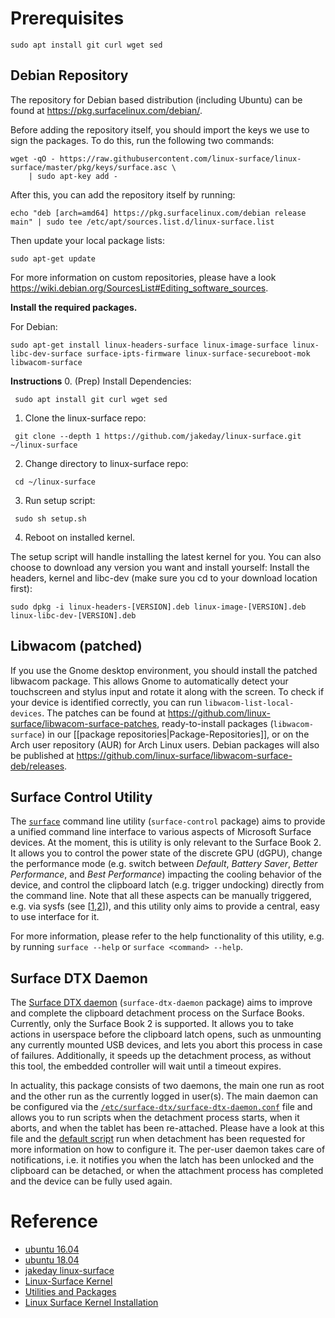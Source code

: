 # Prerequisites
```
sudo apt install git curl wget sed
```
## Debian Repository

The repository for Debian based distribution (including Ubuntu) can be found at https://pkg.surfacelinux.com/debian/.

Before adding the repository itself, you should import the keys we use to sign the packages.
To do this, run the following two commands:

```
wget -qO - https://raw.githubusercontent.com/linux-surface/linux-surface/master/pkg/keys/surface.asc \
    | sudo apt-key add -
```

After this, you can add the repository itself by running:

```
echo "deb [arch=amd64] https://pkg.surfacelinux.com/debian release main" | sudo tee /etc/apt/sources.list.d/linux-surface.list
```

Then update your local package lists:

```
sudo apt-get update
```

For more information on custom repositories, please have a look
https://wiki.debian.org/SourcesList#Editing_software_sources.

**Install the required packages.**

   For Debian:
   ```
   sudo apt-get install linux-headers-surface linux-image-surface linux-libc-dev-surface surface-ipts-firmware linux-surface-secureboot-mok libwacom-surface
   ```

**Instructions**
0. (Prep) Install Dependencies:
  ```
   sudo apt install git curl wget sed
  ```
1. Clone the linux-surface repo:
  ```
   git clone --depth 1 https://github.com/jakeday/linux-surface.git ~/linux-surface
  ```
2. Change directory to linux-surface repo:
  ```
   cd ~/linux-surface
  ```
3. Run setup script:
  ```
   sudo sh setup.sh
  ```
4. Reboot on installed kernel.

The setup script will handle installing the latest kernel for you. You can also choose to download any version you want and install yourself:
Install the headers, kernel and libc-dev (make sure you cd to your download location first):

  ```
  sudo dpkg -i linux-headers-[VERSION].deb linux-image-[VERSION].deb linux-libc-dev-[VERSION].deb
  ```


## Libwacom (patched)

If you use the Gnome desktop environment, you should install the patched libwacom package.
This allows Gnome to automatically detect your touchscreen and stylus input and rotate it along with the screen.
To check if your device is identified correctly, you can run `libwacom-list-local-devices`.
The patches can be found at https://github.com/linux-surface/libwacom-surface-patches, ready-to-install packages (`libwacom-surface`) in our [[package repositories|Package-Repositories]], or on the Arch user repository (AUR) for Arch Linux users.
Debian packages will also be published at https://github.com/linux-surface/libwacom-surface-deb/releases.


## Surface Control Utility

The [`surface`][surface-control] command line utility (`surface-control` package) aims to provide a unified command line interface to various aspects of Microsoft Surface devices.
At the moment, this is utility is only relevant to the Surface Book 2.
It allows you to control the power state of the discrete GPU (dGPU), change the performance mode (e.g. switch between _Default_, _Battery Saver_, _Better Performance_, and _Best Performance_) impacting the cooling behavior of the device, and control the clipboard latch (e.g. trigger undocking) directly from the command line.
Note that all these aspects can be manually triggered, e.g. via sysfs (see [[1][surface-acpi-perfmode],[2][surface-dgpu]]), and this utility only aims to provide a central, easy to use interface for it.

For more information, please refer to the help functionality of this utility, e.g. by running `surface --help` or `surface <command> --help`.


## Surface DTX Daemon

The [Surface DTX daemon][surface-dtx-daemon] (`surface-dtx-daemon` package) aims to improve and complete the clipboard detachment process on the Surface Books.
Currently, only the Surface Book 2 is supported.
It allows you to take actions in userspace before the clipboard latch opens, such as unmounting any currently mounted USB devices, and lets you abort this process in case of failures.
Additionally, it speeds up the detachment process, as without this tool, the embedded controller will wait until a timeout expires.

In actuality, this package consists of two daemons, the main one run as root and the other run as the currently logged in user(s).
The main daemon can be configured via the [`/etc/surface-dtx/surface-dtx-daemon.conf`](https://github.com/linux-surface/surface-dtx-daemon/blob/master/etc/dtx/surface-dtx-daemon.conf) file and allows you to run scripts when the detachment process starts, when it aborts, and when the tablet has been re-attached.
Please have a look at this file and the [default script](https://github.com/linux-surface/surface-dtx-daemon/blob/master/etc/dtx/detach.sh) run when detachment has been requested for more information on how to configure it.
The per-user daemon takes care of notifications, i.e. it notifies you when the latch has been unlocked and the clipboard can be detached, or when the attachment process has completed and the device can be fully used again.


[surface-control]: https://github.com/linux-surface/surface-control
[surface-acpi-perfmode]: https://github.com/linux-surface/surface-aggregator-module#setting-the-performance-mode
[surface-dgpu]: https://github.com/linux-surface/surface-aggregator-module#controlling-the-dgpu-power-state
[surface-dtx-daemon]: https://github.com/linux-surface/surface-dtx-daemon
[surface-fix-eraser]: https://github.com/linux-surface/surface-fix-eraser

# Reference
- [ubuntu 16.04](https://turlucode.com/how-to-install-ubuntu-16-04-on-surface-book-2/)
- [ubuntu 18.04](https://turlucode.com/how-to-install-ubuntu-18-04-on-surface-book-2/)
- [jakeday linux-surface](https://github.com/jakeday/linux-surface)
- [Linux-Surface Kernel](https://github.com/linux-surface)
- [Utilities and Packages](https://github.com/linux-surface/linux-surface/wiki/Utilities-and-Packages)
- [Linux Surface Kernel Installation](https://github.com/linux-surface/linux-surface/wiki/Installation-and-Setup)